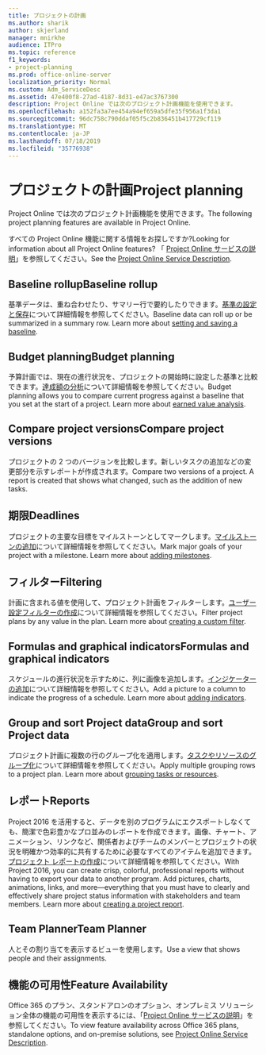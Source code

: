 ```yaml
---
title: プロジェクトの計画
ms.author: sharik
author: skjerland
manager: mnirkhe
audience: ITPro
ms.topic: reference
f1_keywords:
- project-planning
ms.prod: office-online-server
localization_priority: Normal
ms.custom: Adm_ServiceDesc
ms.assetid: 47e400f8-27ad-4187-8d31-e47ac3767300
description: Project Online では次のプロジェクト計画機能を使用できます。
ms.openlocfilehash: a152fa3a7ee454a94ef659a5dfe35f956a1f3da1
ms.sourcegitcommit: 96dc758c790ddaf05f5c2b836451b417729cf119
ms.translationtype: MT
ms.contentlocale: ja-JP
ms.lasthandoff: 07/18/2019
ms.locfileid: "35776938"
---
```

# <a name="project-planning"></a><span data-ttu-id="f89c8-103">プロジェクトの計画</span><span class="sxs-lookup"><span data-stu-id="f89c8-103">Project planning</span></span>

<span data-ttu-id="f89c8-104">Project Online では次のプロジェクト計画機能を使用できます。</span><span class="sxs-lookup"><span data-stu-id="f89c8-104">The following project planning features are available in Project Online.</span></span>
  
<span data-ttu-id="f89c8-105">すべての Project Online 機能に関する情報をお探しですか?</span><span class="sxs-lookup"><span data-stu-id="f89c8-105">Looking for information about all Project Online features?</span></span> <span data-ttu-id="f89c8-106">「 [Project Online サービスの説明](project-online-service-description.md)」を参照してください。</span><span class="sxs-lookup"><span data-stu-id="f89c8-106">See the [Project Online Service Description](project-online-service-description.md).</span></span>
  
## <a name="baseline-rollup"></a><span data-ttu-id="f89c8-107">Baseline rollup</span><span class="sxs-lookup"><span data-stu-id="f89c8-107">Baseline rollup</span></span>
<span data-ttu-id="f89c8-108"><a name="bkmk_Baselinerollup"> </a></span><span class="sxs-lookup"><span data-stu-id="f89c8-108"></span></span>

<span data-ttu-id="f89c8-p102">基準データは、重ね合わせたり、サマリー行で要約したりできます。[基準の設定と保存](https://go.microsoft.com/fwlink/p/?LinkId=271346)について詳細情報を参照してください。</span><span class="sxs-lookup"><span data-stu-id="f89c8-p102">Baseline data can roll up or be summarized in a summary row. Learn more about [setting and saving a baseline](https://go.microsoft.com/fwlink/p/?LinkId=271346).</span></span>
  
## <a name="budget-planning"></a><span data-ttu-id="f89c8-111">Budget planning</span><span class="sxs-lookup"><span data-stu-id="f89c8-111">Budget planning</span></span>
<span data-ttu-id="f89c8-112"><a name="bkmk_Budgetplanning"> </a></span><span class="sxs-lookup"><span data-stu-id="f89c8-112"></span></span>

<span data-ttu-id="f89c8-p103">予算計画では、現在の進行状況を、プロジェクトの開始時に設定した基準と比較できます。[達成額の分析](https://go.microsoft.com/fwlink/p/?LinkId=271336)について詳細情報を参照してください。</span><span class="sxs-lookup"><span data-stu-id="f89c8-p103">Budget planning allows you to compare current progress against a baseline that you set at the start of a project. Learn more about [earned value analysis](https://go.microsoft.com/fwlink/p/?LinkId=271336).</span></span>
  
## <a name="compare-project-versions"></a><span data-ttu-id="f89c8-115">Compare project versions</span><span class="sxs-lookup"><span data-stu-id="f89c8-115">Compare project versions</span></span>
<span data-ttu-id="f89c8-116"><a name="bkmk_Compareprojectversions"> </a></span><span class="sxs-lookup"><span data-stu-id="f89c8-116"></span></span>

<span data-ttu-id="f89c8-p104">プロジェクトの 2 つのバージョンを比較します。新しいタスクの追加などの変更部分を示すレポートが作成されます。</span><span class="sxs-lookup"><span data-stu-id="f89c8-p104">Compare two versions of a project. A report is created that shows what changed, such as the addition of new tasks.</span></span>
  
## <a name="deadlines"></a><span data-ttu-id="f89c8-119">期限</span><span class="sxs-lookup"><span data-stu-id="f89c8-119">Deadlines</span></span>
<span data-ttu-id="f89c8-120"><a name="bkmk_Deadlines"> </a></span><span class="sxs-lookup"><span data-stu-id="f89c8-120"></span></span>

<span data-ttu-id="f89c8-p105">プロジェクトの主要な目標をマイルストーンとしてマークします。[マイルストーンの追加](https://go.microsoft.com/fwlink/p/?LinkId=271339)について詳細情報を参照してください。</span><span class="sxs-lookup"><span data-stu-id="f89c8-p105">Mark major goals of your project with a milestone. Learn more about [adding milestones](https://go.microsoft.com/fwlink/p/?LinkId=271339).</span></span>
  
## <a name="filtering"></a><span data-ttu-id="f89c8-123">フィルター</span><span class="sxs-lookup"><span data-stu-id="f89c8-123">Filtering</span></span>
<span data-ttu-id="f89c8-124"><a name="bkmk_Filtering"> </a></span><span class="sxs-lookup"><span data-stu-id="f89c8-124"></span></span>

<span data-ttu-id="f89c8-p106">計画に含まれる値を使用して、プロジェクト計画をフィルターします。[ユーザー設定フィルターの作成](https://go.microsoft.com/fwlink/p/?LinkId=271341)について詳細情報を参照してください。</span><span class="sxs-lookup"><span data-stu-id="f89c8-p106">Filter project plans by any value in the plan. Learn more about [creating a custom filter](https://go.microsoft.com/fwlink/p/?LinkId=271341).</span></span>
  
## <a name="formulas-and-graphical-indicators"></a><span data-ttu-id="f89c8-127">Formulas and graphical indicators</span><span class="sxs-lookup"><span data-stu-id="f89c8-127">Formulas and graphical indicators</span></span>
<span data-ttu-id="f89c8-128"><a name="bkmk_Formulasandgraphicalindicators"> </a></span><span class="sxs-lookup"><span data-stu-id="f89c8-128"></span></span>

<span data-ttu-id="f89c8-p107">スケジュールの進行状況を示すために、列に画像を追加します。[インジケーターの追加](https://go.microsoft.com/fwlink/p/?LinkId=271340)について詳細情報を参照してください。</span><span class="sxs-lookup"><span data-stu-id="f89c8-p107">Add a picture to a column to indicate the progress of a schedule. Learn more about [adding indicators](https://go.microsoft.com/fwlink/p/?LinkId=271340).</span></span>
  
## <a name="group-and-sort-project-data"></a><span data-ttu-id="f89c8-131">Group and sort Project data</span><span class="sxs-lookup"><span data-stu-id="f89c8-131">Group and sort Project data</span></span>
<span data-ttu-id="f89c8-132"><a name="bkmk_GroupandsortProjectdata"> </a></span><span class="sxs-lookup"><span data-stu-id="f89c8-132"></span></span>

<span data-ttu-id="f89c8-p108">プロジェクト計画に複数の行のグループ化を適用します。[タスクやリソースのグループ化](https://go.microsoft.com/fwlink/p/?LinkId=271326)について詳細情報を参照してください。</span><span class="sxs-lookup"><span data-stu-id="f89c8-p108">Apply multiple grouping rows to a project plan. Learn more about [grouping tasks or resources](https://go.microsoft.com/fwlink/p/?LinkId=271326).</span></span>
  
## <a name="reports"></a><span data-ttu-id="f89c8-135">レポート</span><span class="sxs-lookup"><span data-stu-id="f89c8-135">Reports</span></span>
<span data-ttu-id="f89c8-136"><a name="bkmk_Reports"> </a></span><span class="sxs-lookup"><span data-stu-id="f89c8-136"></span></span>

<span data-ttu-id="f89c8-p109">Project 2016 を活用すると、データを別のプログラムにエクスポートしなくても、簡潔で色彩豊かなプロ並みのレポートを作成できます。画像、チャート、アニメーション、リンクなど、関係者およびチームのメンバーとプロジェクトの状況を明確かつ効率的に共有するために必要なすべてのアイテムを追加できます。[プロジェクト レポートの作成](https://go.microsoft.com/fwlink/p/?LinkId=271349)について詳細情報を参照してください。</span><span class="sxs-lookup"><span data-stu-id="f89c8-p109">With Project 2016, you can create crisp, colorful, professional reports without having to export your data to another program. Add pictures, charts, animations, links, and more—everything that you must have to clearly and effectively share project status information with stakeholders and team members. Learn more about [creating a project report](https://go.microsoft.com/fwlink/p/?LinkId=271349).</span></span>
  
## <a name="team-planner"></a><span data-ttu-id="f89c8-140">Team Planner</span><span class="sxs-lookup"><span data-stu-id="f89c8-140">Team Planner</span></span>
<span data-ttu-id="f89c8-141"><a name="bkmk_TeamPlanner"> </a></span><span class="sxs-lookup"><span data-stu-id="f89c8-141"></span></span>

<span data-ttu-id="f89c8-142">人とその割り当てを表示するビューを使用します。</span><span class="sxs-lookup"><span data-stu-id="f89c8-142">Use a view that shows people and their assignments.</span></span> 
  
## <a name="feature-availability"></a><span data-ttu-id="f89c8-143">機能の可用性</span><span class="sxs-lookup"><span data-stu-id="f89c8-143">Feature Availability</span></span>
<span data-ttu-id="f89c8-144"><a name="bkmk_TeamPlanner"> </a></span><span class="sxs-lookup"><span data-stu-id="f89c8-144"></span></span>

<span data-ttu-id="f89c8-145">Office 365 のプラン、スタンドアロンのオプション、オンプレミス ソリューション全体の機能の可用性を表示するには、「[Project Online サービスの説明](project-online-service-description.md)」を参照してください。</span><span class="sxs-lookup"><span data-stu-id="f89c8-145">To view feature availability across Office 365 plans, standalone options, and on-premise solutions, see [Project Online Service Description](project-online-service-description.md).</span></span>
  

